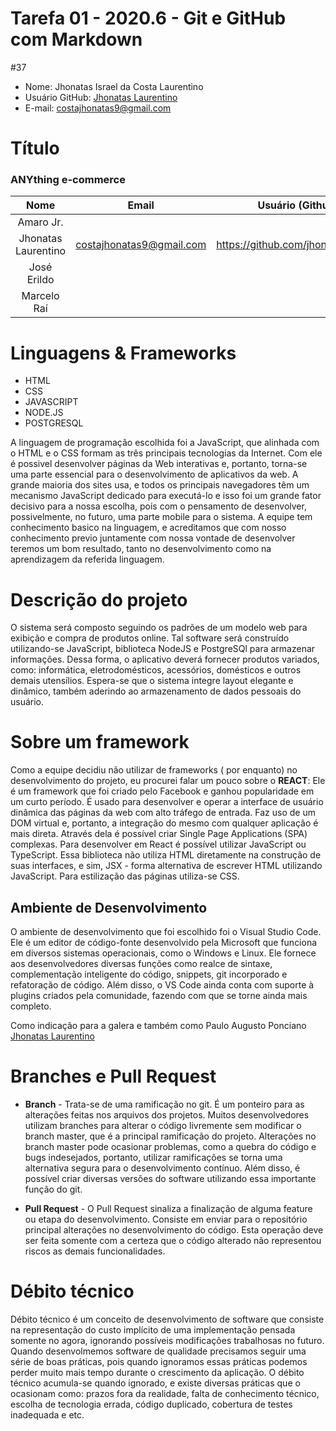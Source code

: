 # Tarefa 01 - 2020.6 - Git e GitHub com Markdown
#37 
- Nome: Jhonatas Israel da Costa Laurentino
- Usuário GitHub: [Jhonatas Laurentino](https://github.com/jhonatasisraelcl)
- E-mail: <costajhonatas9@gmail.com>

# Título 
### ANYthing e-commerce
|               Nome                |         Email     |            Usuário (Github)        |
| :-------------------------------: | :------------------------: | :------------------------------: |
|       Amaro Jr.      |  |     |
|  Jhonatas Laurentino | costajhonatas9@gmail.com |  https://github.com/jhonatasisraelcl   |
|     José Erildo      |  |     |
|     Marcelo Raí      |  |     |

# Linguagens & Frameworks 
  - HTML
  - CSS
  - JAVASCRIPT
  - NODE.JS
  - POSTGRESQL

A linguagem de programação escolhida foi a JavaScript, que alinhada com o HTML e o CSS formam as três principais tecnologias da Internet. Com ele é possivel desenvolver páginas da Web interativas e, portanto, torna-se uma parte essencial para o desenvolvimento de aplicativos da web. A grande maioria dos sites usa, e todos os principais navegadores têm um mecanismo JavaScript dedicado para executá-lo e isso foi um grande fator decisivo para a nossa escolha, pois com o pensamento de desenvolver, possivelmente, no futuro, uma parte mobile para o sistema. A equipe tem conhecimento basico na linguagem, e acreditamos que com nosso conhecimento previo juntamente com nossa vontade de desenvolver teremos um bom resultado, tanto no desenvolvimento como na aprendizagem da referida linguagem.

# Descrição do projeto
O sistema será composto seguindo os padrões de um modelo web para exibição e compra de produtos online. Tal software será construído utilizando-se JavaScript, biblioteca NodeJS e PostgreSQl para armazenar informações. Dessa forma, o aplicativo deverá fornecer produtos variados, como: informática, eletrodomésticos, acessórios, domésticos e outros demais utensílios. Espera-se que o sistema integre layout elegante e dinâmico, também aderindo ao armazenamento de dados pessoais do usuário.

# Sobre um framework
Como a equipe decidiu não utilizar de frameworks ( por enquanto) no desenvolvimento do projeto, eu procurei falar um pouco sobre o __REACT__:
Ele é um framework que foi criado pelo Facebook e ganhou popularidade em um curto período. É usado para desenvolver e operar a interface de usuário dinâmica das páginas da web com alto tráfego de entrada. Faz uso de um DOM virtual e, portanto, a integração do mesmo com qualquer aplicação é mais direta. Através dela é possível criar Single Page Applications (SPA) complexas. Para desenvolver em React é possível utilizar JavaScript ou TypeScript. Essa biblioteca não utiliza HTML diretamente na construção de suas interfaces, e sim, JSX - forma alternativa de escrever HTML utilizando JavaScript. Para estilização das páginas utiliza-se CSS.

## Ambiente de Desenvolvimento
O ambiente de desenvolvimento que foi escolhido foi o Visual Studio Code. Ele é um editor de código-fonte desenvolvido pela Microsoft que funciona em diversos sistemas operacionais, como o Windows e Linux. Ele fornece aos desenvolvedores diversas funções como realce de sintaxe, complementação inteligente do código, snippets, git incorporado e refatoração de código. Além disso, o VS Code ainda conta com suporte à plugins criados pela comunidade, fazendo com que se torne ainda mais completo.

Como indicação para a galera e também como 
Paulo Augusto Ponciano [Jhonatas Laurentino](https://www.youtube.com/watch?v=2V3UKBdIcZY )

# Branches e Pull Request

- **Branch** - Trata-se de uma ramificação no git. É um ponteiro para as alterações feitas nos arquivos dos projetos. Muitos desenvolvedores utilizam branches para alterar o código livremente sem modificar o branch master, que é a principal ramificação do projeto. Alterações no branch master pode ocasionar problemas, como a quebra do código e bugs indesejados, portanto, utilizar ramificações se torna uma alternativa segura para o desenvolvimento contínuo. Além disso, é possível criar diversas versões do software utilizando essa importante função do git.

- **Pull Request** - O Pull Request sinaliza a finalização de alguma feature ou etapa do desenvolvimento. Consiste em enviar para o repositório principal alterações no desenvolvimento do código. Esta operação deve ser feita somente com a certeza que o código alterado não representou riscos as demais funcionalidades.

# Débito técnico

Débito técnico é um conceito de desenvolvimento de software que consiste na representação do custo implícito de uma implementação pensada somente no agora, ignorando possíveis modificações trabalhosas no futuro. Quando desenvolmemos software de qualidade precisamos seguir uma série de boas práticas, pois quando ignoramos essas práticas podemos perder muito mais tempo durante o crescimento da aplicação. O débito técnico acumula-se quando ignorado, e existe diversas práticas que o ocasionam como: prazos fora da realidade, falta de conhecimento técnico, escolha de tecnologia errada, código duplicado, cobertura de testes inadequada e etc.